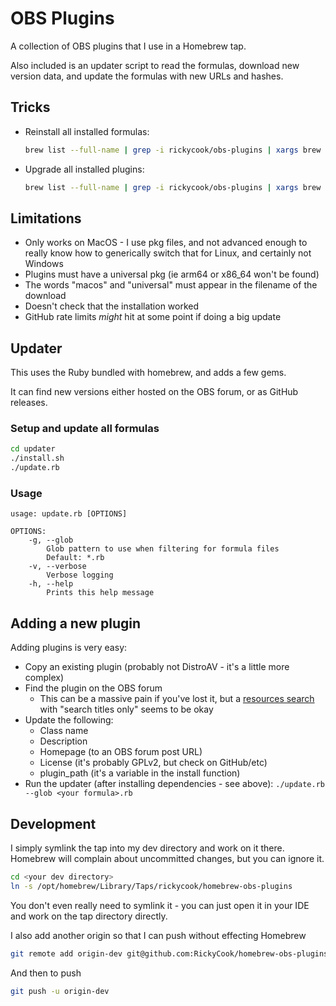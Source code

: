 # OBS Plugins
A collection of OBS plugins that I use in a Homebrew tap.

Also included is an updater script to read the formulas, download new version data,
and update the formulas with new URLs and hashes.

## Tricks

- Reinstall all installed formulas:
  ```bash
  brew list --full-name | grep -i rickycook/obs-plugins | xargs brew reinstall
  ```
- Upgrade all installed plugins:
  ```bash
  brew list --full-name | grep -i rickycook/obs-plugins | xargs brew upgrade
  ```

## Limitations

- Only works on MacOS - I use pkg files, and not advanced enough to really know how to generically switch that for Linux, and certainly not Windows
- Plugins must have a universal pkg (ie arm64 or x86_64 won't be found)
- The words "macos" and "universal" must appear in the filename of the download
- Doesn't check that the installation worked
- GitHub rate limits _might_ hit at some point if doing a big update

## Updater
This uses the Ruby bundled with homebrew, and adds a few gems.

It can find new versions either hosted on the OBS forum, or as GitHub releases.

### Setup and update all formulas

```bash
cd updater
./install.sh
./update.rb
```

### Usage

```
usage: update.rb [OPTIONS]

OPTIONS:
    -g, --glob
        Glob pattern to use when filtering for formula files
        Default: *.rb
    -v, --verbose
        Verbose logging
    -h, --help
        Prints this help message
```

## Adding a new plugin

Adding plugins is very easy:

- Copy an existing plugin (probably not DistroAV - it's a little more complex)
- Find the plugin on the OBS forum
  - This can be a massive pain if you've lost it, but a [resources search](https://obsproject.com/forum/search/?type=resource&c[categories][0]=6&c[title_only]=1) with "search titles only" seems to be okay
- Update the following:
  - Class name
  - Description
  - Homepage (to an OBS forum post URL)
  - License (it's probably GPLv2, but check on GitHub/etc)
  - plugin_path (it's a variable in the install function)
- Run the updater (after installing dependencies - see above): `./update.rb --glob <your formula>.rb`

## Development

I simply symlink the tap into my dev directory and work on it there. Homebrew
will complain about uncommitted changes, but you can ignore it.

```bash
cd <your dev directory>
ln -s /opt/homebrew/Library/Taps/rickycook/homebrew-obs-plugins
```

You don't even really need to symlink it - you can just open it in your IDE and
work on the tap directory directly.

I also add another origin so that I can push without effecting Homebrew

```bash
git remote add origin-dev git@github.com:RickyCook/homebrew-obs-plugins.git
```

And then to push

```bash
git push -u origin-dev
```
